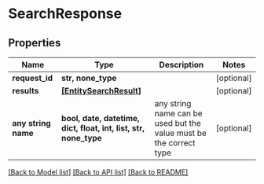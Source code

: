 # SearchResponse


## Properties
Name | Type | Description | Notes
------------ | ------------- | ------------- | -------------
**request_id** | **str, none_type** |  | [optional] 
**results** | [**[EntitySearchResult]**](EntitySearchResult.md) |  | [optional] 
**any string name** | **bool, date, datetime, dict, float, int, list, str, none_type** | any string name can be used but the value must be the correct type | [optional]

[[Back to Model list]](../README.md#documentation-for-models) [[Back to API list]](../README.md#documentation-for-api-endpoints) [[Back to README]](../README.md)


